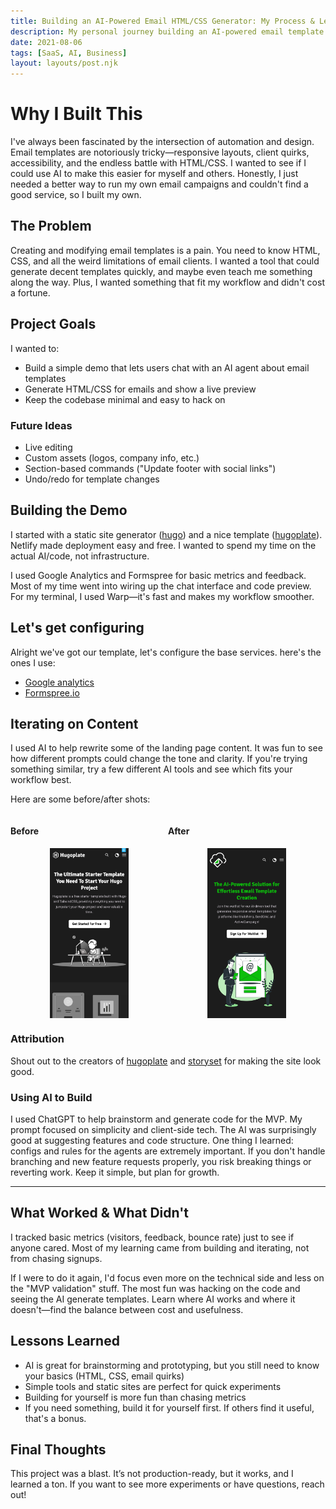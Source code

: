 ```yaml
---
title: Building an AI-Powered Email HTML/CSS Generator: My Process & Lessons
description: My personal journey building an AI-powered email template generator. Reflections, technical notes, and lessons learned.
date: 2021-08-06
tags: [SaaS, AI, Business]
layout: layouts/post.njk
---
```



# Why I Built This


I've always been fascinated by the intersection of automation and design. Email templates are notoriously tricky—responsive layouts, client quirks, accessibility, and the endless battle with HTML/CSS. I wanted to see if I could use AI to make this easier for myself and others. Honestly, I just needed a better way to run my own email campaigns and couldn't find a good service, so I built my own.



## The Problem

Creating and modifying email templates is a pain. You need to know HTML, CSS, and all the weird limitations of email clients. I wanted a tool that could generate decent templates quickly, and maybe even teach me something along the way. Plus, I wanted something that fit my workflow and didn't cost a fortune.


## Project Goals


I wanted to:
- Build a simple demo that lets users chat with an AI agent about email templates
- Generate HTML/CSS for emails and show a live preview
- Keep the codebase minimal and easy to hack on

### Future Ideas
- Live editing
- Custom assets (logos, company info, etc.)
- Section-based commands ("Update footer with social links")
- Undo/redo for template changes


## Building the Demo


I started with a static site generator ([hugo](https://gohugo.io/)) and a nice template ([hugoplate](https://github.com/zeon-studio/hugoplate)). Netlify made deployment easy and free. I wanted to spend my time on the actual AI/code, not infrastructure.

I used Google Analytics and Formspree for basic metrics and feedback. Most of my time went into wiring up the chat interface and code preview. For my terminal, I used Warp—it's fast and makes my workflow smoother.

## Let's get configuring

Alright we've got our template, let's configure the base services. here's the ones I use:

- [Google analytics](analytics.google.com)
- [Formspree.io](www.formspree.io)


## Iterating on Content


I used AI to help rewrite some of the landing page content. It was fun to see how different prompts could change the tone and clarity. If you're trying something similar, try a few different AI tools and see which fits your workflow best.

Here are some before/after shots:

<div style="display: flex">
<div>
<h4>Before</h4>
<img src="/img/ai-based-email-html-css-generator/hugo-plate-template.png" alt="Hugo Plate template screenshot" style="display: block; margin-left: auto; margin-right: auto; width: 50%;"/>
</div>
<div>
<h4>After</h4>
<img src="/img/ai-based-email-html-css-generator/bassoon-ai-content-rewrite.png" alt="Bassoon AI content rewrite screenshot" style="display: block; margin-left: auto; margin-right: auto; width: 50%;"/>
</div>
</div>


### Attribution

Shout out to the creators of [hugoplate](https://github.com/zeon-studio/hugoplate) and [storyset](https://storyset.com/email) for making the site look good.


### Using AI to Build


I used ChatGPT to help brainstorm and generate code for the MVP. My prompt focused on simplicity and client-side tech. The AI was surprisingly good at suggesting features and code structure. One thing I learned: configs and rules for the agents are extremely important. If you don't handle branching and new feature requests properly, you risk breaking things or reverting work. Keep it simple, but plan for growth.

---


## What Worked & What Didn't


I tracked basic metrics (visitors, feedback, bounce rate) just to see if anyone cared. Most of my learning came from building and iterating, not from chasing signups.

If I were to do it again, I'd focus even more on the technical side and less on the "MVP validation" stuff. The most fun was hacking on the code and seeing the AI generate templates. Learn where AI works and where it doesn't—find the balance between cost and usefulness.


## Lessons Learned


- AI is great for brainstorming and prototyping, but you still need to know your basics (HTML, CSS, email quirks)
- Simple tools and static sites are perfect for quick experiments
- Building for yourself is more fun than chasing metrics
- If you need something, build it for yourself first. If others find it useful, that's a bonus.

## Final Thoughts


This project was a blast. It’s not production-ready, but it works, and I learned a ton. If you want to see more experiments or have questions, reach out!
